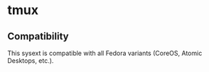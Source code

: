 # tmux

## Compatibility

This sysext is compatible with all Fedora variants (CoreOS, Atomic Desktops,
etc.).
